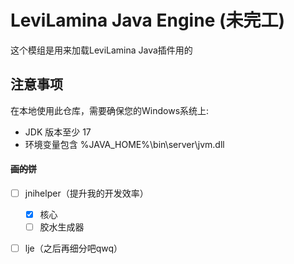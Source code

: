 # LeviLamina Java Engine (未完工)

这个模组是用来加载LeviLamina Java插件用的

## 注意事项

在本地使用此仓库，需要确保您的Windows系统上:

 * JDK 版本至少 17
 * 环境变量包含 %JAVA_HOME%\bin\server\jvm.dll

#### ~~画的饼~~
 - [ ] jnihelper（提升我的开发效率）
   - [x] 核心
   - [ ] 胶水生成器 
 - [ ] lje（之后再细分吧qwq）

